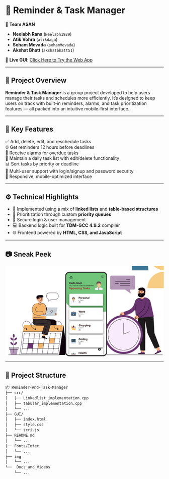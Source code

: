 # 📝  Reminder & Task Manager

👥 **Team ASAN**  
- **Neelabh Rana** (`Neelabh1929`)  
- **Atik Vohra** (`atikdagu`)  
- **Soham Mevada** (`sohamMevada`)  
- **Akshat Bhatt** (`akshatbhatt51`)

🔗 **Live GUI**: [Click Here to Try the Web App](https://atikdagu.github.io/todoweb/)

---

## 📌 Project Overview

**Reminder & Task Manager** is a group project developed to help users manage their tasks and schedules more efficiently. It’s designed to keep users on track with built-in reminders, alarms, and task prioritization features — all packed into an intuitive mobile-first interface.

---

## 🚀 Key Features

✅ Add, delete, edit, and reschedule tasks  
⏰ Get reminders 12 hours before deadlines  
🚨 Receive alarms for overdue tasks  
📅 Maintain a daily task list with edit/delete functionality  
📊 Sort tasks by priority or deadline  
👥 Multi-user support with login/signup and password security  
📱 Responsive, mobile-optimized interface

---

## ⚙️ Technical Highlights

- 🔧 Implemented using a mix of **linked lists** and **table-based structures**
- 🧮 Prioritization through custom **priority queues**
- 🔐 Secure login & user management  
- 💻 Backend logic built for **TDM-GCC 4.9.2** compiler  
- 🌐 Frontend powered by **HTML, CSS, and JavaScript**

---

## 📷 Sneak Peek

![Task Manager UI](https://github.com/Neelabh1929/Capstone/raw/daf3ec1378e71091c03fcef72b2e8ce7c3974b40/img/Previed_img.png)


---

## 📁 Project Structure

```bash
📦 Reminder-And-Task-Manager
├── src/
│   ├── Linkedlist_implementation.cpp
│   ├── tabular_implementation.cpp
│   └── ...
├── GUI/
│   ├── index.html
│   ├── style.css
│   └── scri.js
├── README.md
│   └── ...
├── Fonts/Inter
│   └── ...
├── img
│   └── ...
└──  Docs_and_Videos
    └── ...


